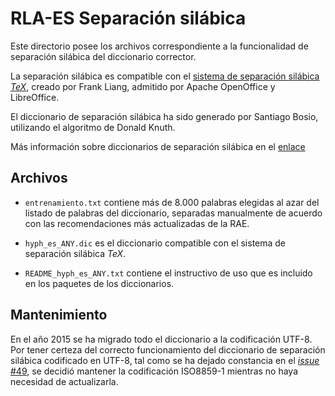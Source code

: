 # RLA-ES Separación silábica

Este directorio posee los archivos correspondiente a la funcionalidad de
separación silábica del diccionario corrector.

La separación silábica es compatible con el [sistema de separación silábica
_TeX_](http://www.tug.org/docs/liang/), creado por Frank Liang, admitido por
Apache OpenOffice y LibreOffice.

El diccionario de separación silábica ha sido generado por Santiago Bosio,
utilizando el algoritmo de Donald Knuth.

Más información sobre diccionarios de separación silábica en el
[enlace](http://localization-guide.readthedocs.org/en/latest/guide/hyphenation.html)

## Archivos

* `entrenamiento.txt` contiene más de 8.000 palabras elegidas al azar del
  listado de palabras del diccionario, separadas manualmente de acuerdo con
  las recomendaciones más actualizadas de la RAE.

* `hyph_es_ANY.dic` es el diccionario compatible con el sistema de separación
  silábica _TeX_.

* `README_hyph_es_ANY.txt` contiene el instructivo de uso que es incluido en los
  paquetes de los diccionarios.

## Mantenimiento

En el año 2015 se ha migrado todo el diccionario a la codificación UTF-8.
Por tener certeza del correcto funcionamiento del diccionario de separación
silábica codificado en UTF-8, tal como se ha dejado constancia en el
[_issue_ #49](https://github.com/sbosio/rla-es/issues/49), se decidió mantener
la codificación ISO8859-1 mientras no haya necesidad de actualizarla.
